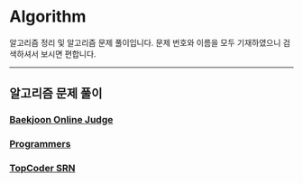 # Algorithm
알고리즘 정리 및 알고리즘 문제 풀이입니다. 문제 번호와 이름을 모두 기재하였으니 검색하셔서 보시면 편합니다.

---

## 알고리즘 문제 풀이
### [Baekjoon Online Judge](https://github.com/y2sec/Algorithm/blob/master/Baekjoon/)

### [Programmers](https://github.com/y2sec/Algorithm/blob/master/Programmers/)

### [TopCoder SRN](https://github.com/y2sec/Algorithm/blob/master/TopCoder/)